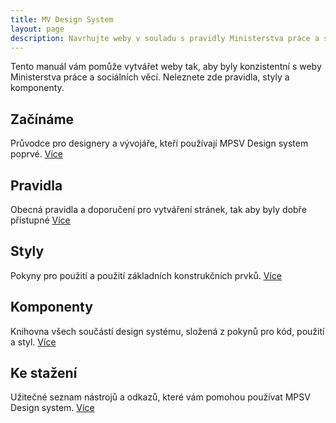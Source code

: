 ```yaml
---
title: MV Design System
layout: page
description: Navrhujte weby v souladu s pravidly Ministerstva práce a sociálních věcí.
---
```


Tento manuál vám pomůže vytvářet weby tak, aby byly konzistentní s weby Ministerstva práce a sociálních věcí. Neleznete zde pravidla, styly a komponenty.


## Začínáme

Průvodce pro designery a vývojáře, kteří používají MPSV Design system poprvé. [Více](/mv-design-system/getting-started/01-designers.html)

## Pravidla

Obecná pravidla a doporučení pro vytváření stránek, tak aby byly dobře přístupné [Více](/mv-design-system/guidelines/04-accessibility.html)

## Styly

Pokyny pro použití a použití základních konstrukčních prvků. [Více](/mv-design-system/styles/color.html)

## Komponenty

Knihovna všech součástí design systému, složená z pokynů pro kód, použití a styl. [Více](/mv-design-system/components/)

## Ke stažení

Užitečné seznam nástrojů a odkazů, které vám pomohou používat MPSV Design system. [Více](/mv-design-system/resources.html)
